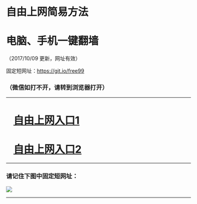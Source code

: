 ﻿# 自由上网简易方法

# 电脑、手机一键翻墙

（2017/10/09 更新，网址有效）

固定短网址：https://git.io/free99

### （微信如打不开，请转到浏览器打开）


***





# &nbsp;&nbsp; <a href="http://ft1652817977.fwq-tz-1001.info/fwqtz01.html?t=100900124445 " target="_blank">自由上网入口1</a>
# &nbsp;&nbsp; <a href="http://ft1555031819.fwq-tz-1002.info/fwqtz02.html?t=100900119370 " target="_blank">自由上网入口2</a>
***

### 请记住下图中固定短网址：

<img src="https://s3-us-west-2.amazonaws.com/fwq-1001/yjfq-20170905okok.png" /> 


***


